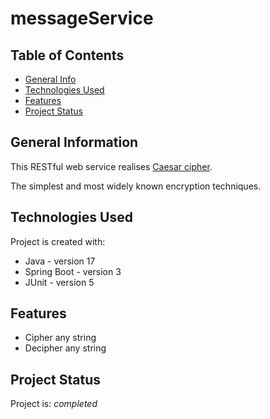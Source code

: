 # messageService

[//]: # (> Outline a brief description of your project.)
[//]: # (> Live demo [_here_]&#40;https://www.example.com&#41;. <!-- If you have the project hosted somewhere, include the link here. -->)

## Table of Contents
* [General Info](#general-information)
* [Technologies Used](#technologies-used)
* [Features](#features)
* [Project Status](#project-status)


## General Information
This RESTful web service realises
[Caesar cipher](https://en.wikipedia.org/wiki/Caesar_cipher).

The simplest and most widely known encryption techniques.


## Technologies Used
Project is created with:

- Java - version 17
- Spring Boot - version 3
- JUnit - version 5


## Features
- Cipher any string
- Decipher any string


## Project Status
Project is: _completed_ 
